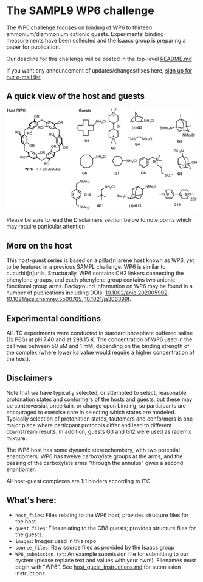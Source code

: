 # The SAMPL9 WP6 challenge

The WP6 challenge focuses on binding of WP6 to thirteen ammonium/diammonium cationic guests. Experimental binding measurements have been collected and the Isaacs group is preparing a paper for publication. 

Our deadline for this challenge will be posted in the top-level [README.md](https://github.com/samplchallenges/SAMPL9/blob/master/README.MD#the-wp6-challenge)

If you want any announcement of updates/changes/fixes here, [sign up for our e-mail list](http://eepurl.com/dPj11j)

## A quick view of the host and guests

![](images/WP6_overview.png)

Please be sure to read the Disclaimers section below to note points which may require particular attention

## More on the host

This host-guest series is based on a pillar[n]arene host known as WP6, yet to be featured in a previous SAMPL challenge. WP6 is similar to cucurbit[n]urils. Structurally, WP6 contains CH2 linkers connecting the phenylene groups, and each phenylene group contains two anionic functional group arms. Background information on WP6 may be found in a number of publications including DOIs: [10.1002/anie.202005902](https://onlinelibrary.wiley.com/doi/10.1002/anie.202005902), [10.1021/acs.chemrev.5b00765](https://pubs.acs.org/doi/abs/10.1021/acs.chemrev.5b00765), [10.1021/ja306399f](https://pubs.acs.org/doi/full/10.1021/ja306399f).

## Experimental conditions

All ITC experiments were conducted in stardard phosphate buffered saline (1x PBS) at pH 7.40 and at 298.15 K. The concentration of WP6 used in the cell was between 50 uM and 1 mM, depending on the binding strength of the complex (where lower ka value would require a higher concentration of the host). 

## Disclaimers

Note that we have typically selected, or attempted to select, reasonable protonation states and conformers of the hosts and guests, but these may be controversial, uncertain, or change upon binding, so participants are encouraged to exercise care in selecting which states are modeled. Typically selection of protonation states, tautomers and conformers is one major place where particpant protocols differ and lead to different downstream results. In addition, guests G3 and G12 were used as racemic mixture.  

The WP6 host has some dynamic stereochemistry, with two potential enantiomers. WP6 has twelve carboxylate groups at the arms, and the passing of the carboxylate arms "through the annulus" gives a second enantiomer. 

All host-guest complexes are 1:1 binders according to ITC. 

## What's here:
- `host_files`: Files relating to the WP6 host; provides structure files for the host.
- `guest_files`: Files relating to the CB8 guests; provides structure files for the guests. 
- `images`: Images used in this repo
- `source_files`: Raw source files as provided by the Isaacs group 
- `WP6_submission.txt`: An example submission file for submitting to our system (please replace text and values with your own!). Filenames must begin with "WP6". See [host_guest_instructions.md](https://github.com/samplchallenges/SAMPL9/blob/master//host_guest_instructions.md) for submission instructions.  
